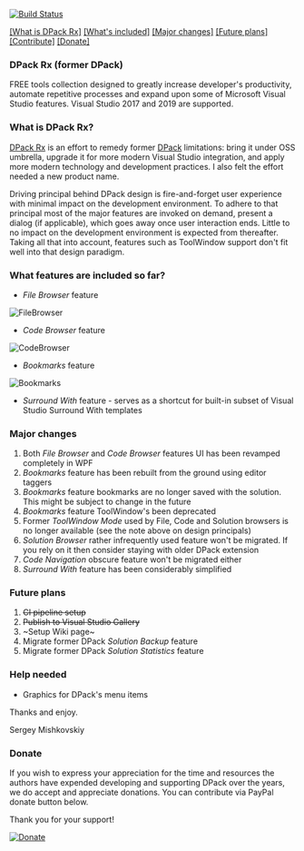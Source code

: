 [![Build Status](https://dev.azure.com/sergey-visual-studio/dpack/_apis/build/status/sergey-visual-studio.dpack?branchName=master)](https://dev.azure.com/sergey-visual-studio/dpack/_build/latest?definitionId=1&branchName=master)

[[What is DPack Rx]](#what-is-dpack-rx) [[What's included]](#what-features-are-included-so-far) [[Major changes]](#major-changes) [[Future plans]](#future-plans) [[Contribute]](#help-needed) [[Donate]](#donate)

### DPack Rx (former DPack)

FREE tools collection designed to greatly increase developer's productivity, automate repetitive processes and expand upon some of Microsoft Visual Studio features. Visual Studio 2017 and 2019 are supported.

### What is DPack Rx?

[DPack Rx](https://marketplace.visualstudio.com/items?itemName=SergeyM.DPackRx2022) is an effort to remedy former [DPack](https://marketplace.visualstudio.com/items?itemName=SergeyM.DPack-16348) limitations: bring it under OSS umbrella, upgrade it for more modern Visual Studio integration, and apply more modern technology and development practices. I also felt the effort needed a new product name.

Driving principal behind DPack design is fire-and-forget user experience with minimal impact on the development environment. To adhere to that principal most of the major features are invoked on demand, present a dialog (if applicable), which goes away once user interaction ends. Little to no impact on the development environment is expected from thereafter. Taking all that into account, features such as ToolWindow support don't fit well into that design paradigm.

### What features are included so far?

-	*File Browser* feature

![FileBrowser](https://user-images.githubusercontent.com/55639583/73682340-35322300-468e-11ea-8984-d224cea72995.gif)
-	*Code Browser* feature

![CodeBrowser](https://user-images.githubusercontent.com/55639583/73682351-395e4080-468e-11ea-9126-c762fd39e4ad.gif)
-	*Bookmarks* feature

![Bookmarks](https://user-images.githubusercontent.com/55639583/73682355-3bc09a80-468e-11ea-94b6-226f257932d6.gif)

- *Surround With* feature - serves as a shortcut for built-in subset of Visual Studio Surround With templates

### Major changes

1. Both *File Browser* and *Code Browser* features UI has been revamped completely in WPF
2. *Bookmarks* feature has been rebuilt from the ground using editor taggers
3. *Bookmarks* feature bookmarks are no longer saved with the solution. This might be subject to change in the future
4. *Bookmarks* feature ToolWindow's been deprecated
5. Former *ToolWindow Mode* used by File, Code and Solution browsers is no longer available (see the note above on design principals)
6. *Solution Browser* rather infrequently used feature won't be migrated. If you rely on it then consider staying with older DPack extension
7. *Code Navigation* obscure feature won't be migrated either
8. *Surround With* feature has been considerably simplified

### Future plans 
1. ~~CI pipeline setup~~
2. ~~Publish to Visual Studio Gallery~~
3. ~Setup Wiki page~
4. Migrate former DPack *Solution Backup* feature
5. Migrate former DPack *Solution Statistics* feature

### Help needed

- Graphics for DPack's menu items

Thanks and enjoy.

Sergey Mishkovskiy

### Donate

If you wish to express your appreciation 
for the time and resources the authors have expended developing and supporting 
DPack over the years, we do accept and appreciate donations.
You can contribute via PayPal donate button below.

Thank you for your support!

[![Donate](https://www.paypalobjects.com/en_US/i/btn/btn_donate_SM.gif "Donate")](https://www.paypal.com/cgi-bin/webscr?cmd=_s-xclick&hosted_button_id=DXDC8CEJZRQLE&source=url)
